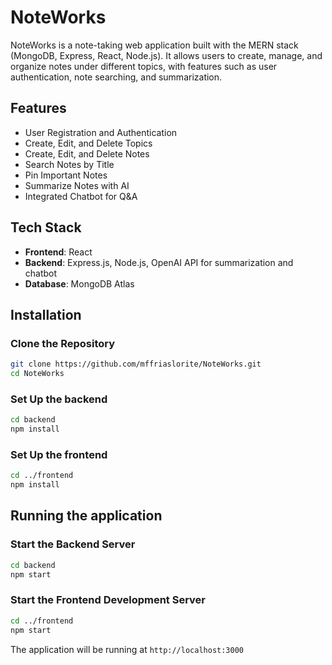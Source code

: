 # NoteWorks

NoteWorks is a note-taking web application built with the MERN stack (MongoDB, Express, React, Node.js). It allows users to create, manage, and organize notes under different topics, with features such as user authentication, note searching, and summarization.

## Features

- User Registration and Authentication
- Create, Edit, and Delete Topics
- Create, Edit, and Delete Notes
- Search Notes by Title
- Pin Important Notes
- Summarize Notes with AI
- Integrated Chatbot for Q&A

## Tech Stack

- **Frontend**: React
- **Backend**: Express.js, Node.js, OpenAI API for summarization and chatbot
- **Database**: MongoDB Atlas

## Installation

### Clone the Repository

```bash
git clone https://github.com/mffriaslorite/NoteWorks.git
cd NoteWorks
```


### Set Up the backend

```bash
cd backend
npm install
```

### Set Up the frontend

```bash
cd ../frontend
npm install
```

## Running the application

### Start the Backend Server

```bash
cd backend
npm start
```

### Start the Frontend Development Server

```bash
cd ../frontend
npm start
```

The application will be running at `http://localhost:3000`

